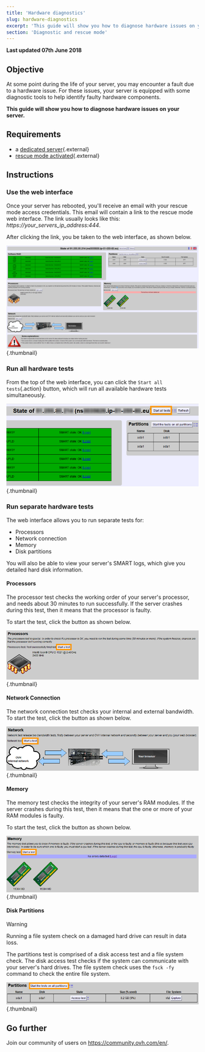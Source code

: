 ```yaml
---
title: 'Hardware diagnostics'
slug: hardware-diagnostics
excerpt: 'This guide will show you how to diagnose hardware issues on your server.'
section: 'Diagnostic and rescue mode'
---
```


**Last updated 07th June 2018**

## Objective

At some point during the life of your server, you may encounter a fault due to a hardware issue. For these issues, your server is equipped with some diagnostic tools to help identify faulty hardware components.

**This guide will show you how to diagnose hardware issues on your server.**


## Requirements

* a [dedicated server](https://www.ovh.co.uk/dedicated_servers/){.external}
* [rescue mode activated](https://docs.ovh.com/gb/en/dedicated/rescue_mode/){.external}


## Instructions

### Use the web interface

Once your server has rebooted, you'll receive an email with your rescue mode access credentials. This email will contain a link to the rescue mode web interface. The link usually looks like this: *https://your_servers_ip_address:444*.

After clicking the link, you be taken to the web interface, as shown below.

![Web interface](images/rescue-mode-04.png){.thumbnail}

### Run all hardware tests

From the top of the web interface, you can click the `Start all tests`{.action} button, which will run all available hardware tests simultaneously.

![Start all tests](images/rescue-mode-042.png){.thumbnail}

### Run separate hardware tests

The web interface allows you to run separate tests for:

* Processors
* Network connection
* Memory
* Disk partitions

You will also be able to view your server's SMART logs, which give you detailed hard disk information.

 
#### Processors

The processor test checks the working order of your server's processor, and needs about 30 minutes to run successfully. If the server crashes during this test, then it means that the processor is faulty.

To start the test, click the button as shown below.

![Processor test](images/processors.png){.thumbnail}

#### Network Connection
The network connection test checks your internal and external bandwidth. To start the test, click the button as shown below.

![Network test](images/network-connection.png){.thumbnail}

#### Memory

The memory test checks the integrity of your server's RAM modules. If the server crashes during this test, then it means that the one or more of your RAM modules is faulty.

To start the test, click the button as shown below.

![Memory test](images/memory.png){.thumbnail}

#### Disk Partitions

> [!warning]
>
> Running a file system check on a damaged hard drive can result in data loss.
>

The partitions test is comprised of a disk access test and a file system check. The disk access test checks if the system can communicate with your server's hard drives. The file system check uses the `fsck -fy` command to check the entire file system.

![Disk test](images/partitions.png){.thumbnail}

## Go further

Join our community of users on <https://community.ovh.com/en/>.